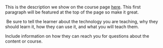 This is the description we show on the course page [here](https://learning-lab.githubapp.com/JasonEtco/my-nested-course). This first paragraph will be featured at the top of the page so make it great.
​

​
Be sure to tell the learner about the technology you are teaching, why they should learn it, how they can use it, and what you will teach them.
​


Include information on how they can reach you for questions about the content or course. 